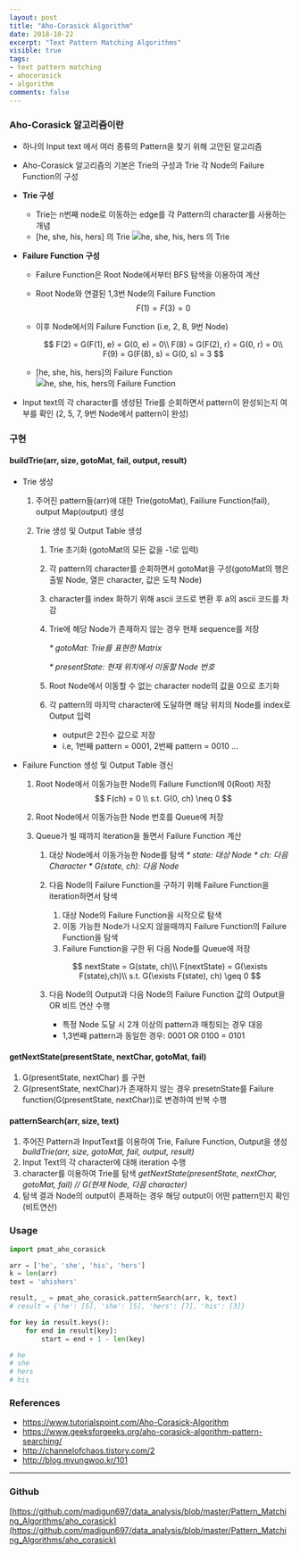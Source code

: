 ```yaml
---
layout: post
title: "Aho-Corasick Algorithm"
date: 2018-10-22
excerpt: "Text Pattern Matching Algorithms"
visible: true
tags: 
- text pattern matching
- ahocorasick
- algorithm
comments: false
---
```


### Aho-Corasick 알고리즘이란

* 하나의 Input text 에서 여러 종류의 Pattern을 찾기 위해 고안된 알고리즘
* Aho-Corasick 알고리즘의 기본은 Trie의 구성과 Trie 각 Node의 Failure Function의 구성
* **Trie 구성**
  * Trie는 n번째 node로 이동하는 edge를 각 Pattern의 character를 사용하는 개념
  * [he, she, his, hers] 의 Trie
    ![he, she, his, hers 의 Trie](https://github.com/madigun697/data_analysis/raw/master/Pattern_Matching_Algorithms/aho_corasick/ac_trie.jpg)

* **Failure Function 구성**

  * Failure Function은 Root Node에서부터 BFS 탐색을 이용하여 계산

  * Root Node와 연결된 1,3번 Node의 Failure Function
    $$
    F(1) =F(3) = 0
    $$

  * 이후 Node에서의 Failure Function (i.e, 2, 8, 9번 Node)

    $$
    F(2) = G(F(1), e) = G(0, e) = 0\\
    F(8) = G(F(2), r) = G(0, r) = 0\\
    F(9) = G(F(8), s) = G(0, s) = 3
    $$

  * [he, she, his, hers]의 Failure Function
    ![he, she, his, hers의 Failure Function](https://github.com/madigun697/data_analysis/raw/master/Pattern_Matching_Algorithms/aho_corasick/ac_ff.png)

* Input text의 각 character를 생성된 Trie를 순회하면서 pattern이 완성되는지 여부를 확인
  (2, 5, 7, 9번 Node에서 pattern이 완성)

### 구현

#### buildTrie(arr, size, gotoMat, fail, output, result)

* Trie 생성 

   1. 주어진 pattern들(arr)에 대한 Trie(gotoMat), Failiure Function(fail), output Map(output) 생성

   2. Trie 생성 및 Output Table 생성
      1. Trie 초기화 (gotoMat의 모든 값을 -1로 입력)

      2. 각 pattern의 character를 순회하면서 gotoMat을 구성(gotoMat의 행은 출발 Node, 열은 character, 값은 도착 Node)

      3. character를 index 화하기 위해 ascii 코드로 변환 후 a의 ascii 코드를 차감

      4. Trie에 해당 Node가 존재하지 않는 경우 현재 sequence를 저장

         _* gotoMat: Trie를 표현한 Matrix_

         _* presentState: 현재 위치에서 이동할 Node 번호_

      5. Root Node에서 이동할 수 없는 character node의 값을 0으로 초기화

      6. 각 pattern의 마지막 character에 도달하면 해당 위치의 Node를 index로 Output 입력

         * output은 2진수 값으로 저장
         * i.e, 1번째 pattern = 0001, 2번째 pattern = 0010 ...

* Failure Function 생성 및 Output Table 갱신

   1. Root Node에서 이동가능한 Node의 Failure Function에 0(Root) 저장
      $$
      F(ch) = 0 \\ 
      s.t. G(0, ch) \neq 0
      $$

   2. Root Node에서 이동가능한 Node 번호를 Queue에 저장

   3. Queue가 빌 때까지 Iteration을 돌면서 Failure Function 계산

      1. 대상 Node에서 이동가능한 Node를 탐색
         _* state: 대상 Node_
         _* ch: 다음 Character_
         _* G(state, ch): 다음 Node_

      2. 다음 Node의 Failure Function을 구하기 위해 Failure Function을 iteration하면서 탐색

         1. 대상 Node의 Failure Function을 시작으로 탐색
         2. 이동 가능한 Node가 나오지 않을때까지 Failure Function의 Failure Function을 탐색
         3. Failure Function을 구한 뒤 다음 Node를 Queue에 저장

         $$
         nextState = G(state, ch)\\
         F(nextState) = G(\exists F(state),ch)\\
         s.t. G(\exists F(state), ch) \geq 0
         $$

      3. 다음 Node의 Output과 다음 Node의 Failure Function 값의 Output을 OR 비트 연산 수행

         * 특정 Node 도달 시 2개 이상의 pattern과 매칭되는 경우 대응
         * 1,3번째 pattern과 동일한 경우: 0001 OR 0100 = 0101

#### getNextState(presentState, nextChar, gotoMat, fail)

1. G(presentState, nextChar) 를 구현
2. G(presentState, nextChar)가 존재하지 않는 경우 presetnState를 Failure function(G(presentState, nextChar))로 변경하여 반복 수행

#### patternSearch(arr, size, text)

1. 주어진 Pattern과 InputText를 이용하여 Trie, Failure Function, Output을 생성
   _buildTrie(arr, size, gotoMat, fail, output, result)_
2. Input Text의 각 character에 대해 iteration 수행
3. character를 이용하여 Trie를 탐색
   _getNextState(presentState, nextChar, gotoMat, fail) // G(현재 Node, 다음 character)_
4. 탐색 결과 Node의 output이 존재하는 경우 해당 output이 어떤 pattern인지 확인(비트연산)

### Usage

```python
import pmat_aho_corasick

arr = ['he', 'she', 'his', 'hers']
k = len(arr)
text = 'ahishers'

result, _ = pmat_aho_corasick.patternSearch(arr, k, text)
# result = {'he': [5], 'she': [5], 'hers': [7], 'his': [3]}

for key in result.keys():
    for end in result[key]:
        start = end + 1 - len(key)

# he
# she
# hers
# his
```



### References

* https://www.tutorialspoint.com/Aho-Corasick-Algorithm
* https://www.geeksforgeeks.org/aho-corasick-algorithm-pattern-searching/
* http://channelofchaos.tistory.com/2
* http://blog.myungwoo.kr/101



---

### Github
[https://github.com/madigun697/data_analysis/blob/master/Pattern_Matching_Algorithms/aho_corasick](https://github.com/madigun697/data_analysis/blob/master/Pattern_Matching_Algorithms/aho_corasick)